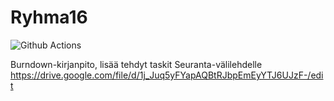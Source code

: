 # Ryhma16
![Github Actions](https://github.com/vuorenkoski/ryhma16/workflows/Automaattitesti/badge.svg)

Burndown-kirjanpito, lisää tehdyt taskit Seuranta-välilehdelle
https://drive.google.com/file/d/1j_Juq5yFYapAQBtRJbpEmEyYTJ6UJzF-/edit
